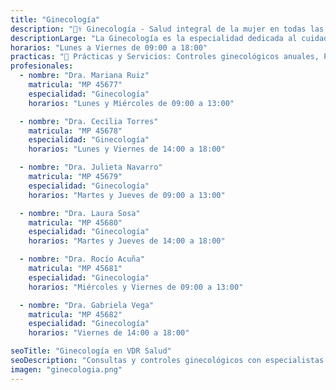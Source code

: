 ```yaml
---
title: "Ginecología"
description: "👩‍⚕️ Ginecología - Salud integral de la mujer en todas las etapas de su vida."
descriptionLarge: "La Ginecología es la especialidad dedicada al cuidado de la salud del sistema reproductor femenino. En VDR Salud ofrecemos atención personalizada en controles ginecológicos, estudios de Papanicolaou, colposcopía, seguimiento de embarazos y orientación en métodos anticonceptivos."
horarios: "Lunes a Viernes de 09:00 a 18:00"
practicas: "📌 Prácticas y Servicios: Controles ginecológicos anuales, Papanicolaou, Colposcopía, Asesoramiento en salud sexual y reproductiva, Seguimiento de embarazo, Ecografías ginecológicas y obstétricas, Tratamiento de infecciones y trastornos hormonales."
profesionales:
  - nombre: "Dra. Mariana Ruiz"
    matricula: "MP 45677"
    especialidad: "Ginecología"
    horarios: "Lunes y Miércoles de 09:00 a 13:00"

  - nombre: "Dra. Cecilia Torres"
    matricula: "MP 45678"
    especialidad: "Ginecología"
    horarios: "Lunes y Viernes de 14:00 a 18:00"

  - nombre: "Dra. Julieta Navarro"
    matricula: "MP 45679"
    especialidad: "Ginecología"
    horarios: "Martes y Jueves de 09:00 a 13:00"

  - nombre: "Dra. Laura Sosa"
    matricula: "MP 45680"
    especialidad: "Ginecología"
    horarios: "Martes y Jueves de 14:00 a 18:00"

  - nombre: "Dra. Rocío Acuña"
    matricula: "MP 45681"
    especialidad: "Ginecología"
    horarios: "Miércoles y Viernes de 09:00 a 13:00"

  - nombre: "Dra. Gabriela Vega"
    matricula: "MP 45682"
    especialidad: "Ginecología"
    horarios: "Viernes de 14:00 a 18:00"

seoTitle: "Ginecología en VDR Salud"
seoDescription: "Consultas y controles ginecológicos con especialistas en salud de la mujer en VDR Salud."
imagen: "ginecologia.png"
---
```

